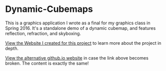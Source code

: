 # Dynamic-Cubemaps

This is a graphics application I wrote as a final for my graphics class in Spring 2016. It's a standalone demo of a dynamic cubemap, and features reflection, refraction, and skyboxing. 

[View the Website I created for this project](http://users.csc.calpoly.edu/~ssueda/teaching/CSC471/2016S/demos/khongton/index.html) to learn more about the project in depth.

[View the alternative github.io website](https://khongton.github.io/Dynamic-Cubemaps/) in case the link above becomes broken. The content is exactly the same!
